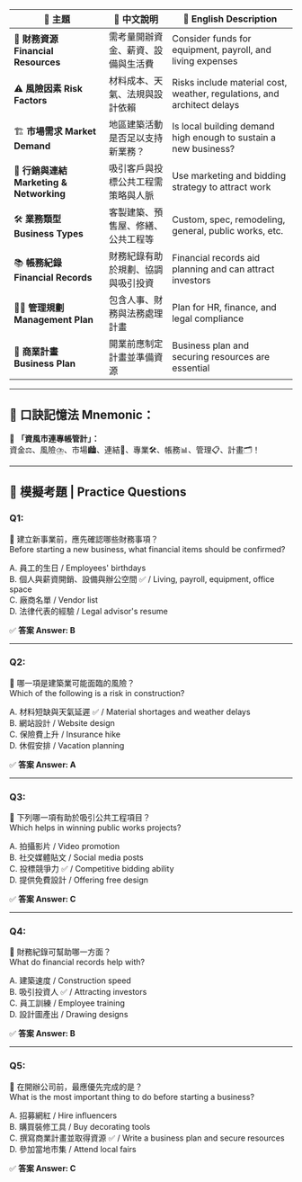 | 🧩 主題                               | 📝 中文說明           | 📘 English Description                                                  |
| ----------------------------------- | ----------------- | ----------------------------------------------------------------------- |
| 💸 **財務資源 Financial Resources**     | 需考量開辦資金、薪資、設備與生活費 | Consider funds for equipment, payroll, and living expenses              |
| ⚠️ **風險因素 Risk Factors**            | 材料成本、天氣、法規與設計依賴   | Risks include material cost, weather, regulations, and architect delays |
| 🏗️ **市場需求 Market Demand**          | 地區建築活動是否足以支持新業務？  | Is local building demand high enough to sustain a new business?         |
| 📣 **行銷與連結 Marketing & Networking** | 吸引客戶與投標公共工程需策略與人脈 | Use marketing and bidding strategy to attract work                      |
| 🛠️ **業務類型 Business Types**         | 客製建築、預售屋、修繕、公共工程等 | Custom, spec, remodeling, general, public works, etc.                   |
| 📚 **帳務紀錄 Financial Records**       | 財務紀錄有助於規劃、協調與吸引投資 | Financial records aid planning and can attract investors                |
| 🧑‍💼 **管理規劃 Management Plan**      | 包含人事、財務與法務處理計畫    | Plan for HR, finance, and legal compliance                              |
| 📑 **商業計畫 Business Plan**           | 開業前應制定計畫並準備資源     | Business plan and securing resources are essential                      |

---

## 🧠 口訣記憶法 Mnemonic：

🎯 **「資風市連專帳管計」：**  
資金⚖️、風險⛈️、市場🏙️、連結🔗、專業🛠️、帳務📊、管理📋、計畫🗂️！

---

## 📝 模擬考題 | Practice Questions

### Q1:

📌 建立新事業前，應先確認哪些財務事項？  
Before starting a new business, what financial items should be confirmed?

A. 員工的生日 / Employees' birthdays  
B. 個人與薪資開銷、設備與辦公空間 ✅ / Living, payroll, equipment, office space  
C. 廠商名單 / Vendor list  
D. 法律代表的經驗 / Legal advisor's resume

✅ **答案 Answer: B**

---

### Q2:

📌 哪一項是建築業可能面臨的風險？  
Which of the following is a risk in construction?

A. 材料短缺與天氣延遲 ✅ / Material shortages and weather delays  
B. 網站設計 / Website design  
C. 保險費上升 / Insurance hike  
D. 休假安排 / Vacation planning

✅ **答案 Answer: A**

---

### Q3:

📌 下列哪一項有助於吸引公共工程項目？  
Which helps in winning public works projects?

A. 拍攝影片 / Video promotion  
B. 社交媒體貼文 / Social media posts  
C. 投標競爭力 ✅ / Competitive bidding ability  
D. 提供免費設計 / Offering free design

✅ **答案 Answer: C**

---

### Q4:

📌 財務紀錄可幫助哪一方面？  
What do financial records help with?

A. 建築速度 / Construction speed  
B. 吸引投資人 ✅ / Attracting investors  
C. 員工訓練 / Employee training  
D. 設計圖產出 / Drawing designs

✅ **答案 Answer: B**

---

### Q5:

📌 在開辦公司前，最應優先完成的是？  
What is the most important thing to do before starting a business?

A. 招募網紅 / Hire influencers  
B. 購買裝修工具 / Buy decorating tools  
C. 撰寫商業計畫並取得資源 ✅ / Write a business plan and secure resources  
D. 參加當地市集 / Attend local fairs

✅ **答案 Answer: C**